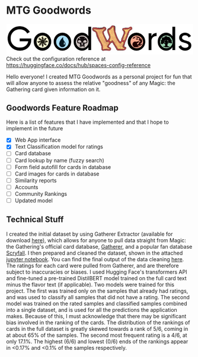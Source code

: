 # MTG Goodwords
![Goodwords logo](static/mtg_goodwords_logo.jpg)  
Check out the configuration reference at https://huggingface.co/docs/hub/spaces-config-reference

Hello everyone! I created MTG Goodwords as a personal project for fun that will allow anyone to assess the relative "goodness" of any Magic: the Gathering card given information on it.

## Goodwords Feature Roadmap
Here is a list of features that I have implemented and that I hope to implement in the future
- [x] Web App interface
- [x] Text Classification model for ratings
- [ ] Card database
- [ ] Card lookup by name (fuzzy search)
- [ ] Form field autofill for cards in database
- [ ] Card images for cards in database
- [ ] Similarity reports
- [ ] Accounts
- [ ] Community Rankings
- [ ] Updated model

## Technical Stuff
I created the initial dataset by using Gatherer Extractor (available for download [here](https://www.mtgsalvation.com/forums/magic-fundamentals/other-magic-products/third-party-products/337224-mtg-gatherer-extractor-v7-3c-database-pics)), which allows for anyone to pull data straight from Magic: the Gathering's official card database, [Gatherer](https://gatherer.wizards.com/Pages/Default.aspx), and a popular fan database [Scryfall](https://scryfall.com/). I then prepared and cleaned the dataset, shown in the attached [jupyter notebook](all_mtg_cards_sentiment_analysis.ipynb). You can find the final output of the data cleaning [here](https://huggingface.co/datasets/dharalam/mtg_goodwords_full). The ratings for each card were pulled from Gatherer, and are therefore subject to inaccuracies or biases. I used Hugging Face's transformers API and fine-tuned a pre-trained DistilBERT model trained on the full card text minus the flavor text (if applicable). Two models were trained for this project. The first was trained only on the samples that already had ratings, and was used to classify all samples that did not have a rating. The second model was trained on the rated samples and classified samples combined into a single dataset, and is used for all the predictions the application makes. Because of this, I must acknowledge that there may be significant bias involved in the ranking of the cards. The distribution of the rankings of cards in the full dataset is greatly skewed towards a rank of 5/6, coming in at about 65% of the samples. The second most frequent rating is a 4/6, at only 17.1%. The highest (6/6) and lowest (0/6) ends of the rankings appear in <0.17% and <0.1% of the samples respectively.
